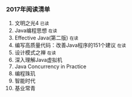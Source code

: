 ### 2017年阅读清单

1. 文明之光4 `已读`
2. Java编程思想 `在读`
3. Effective Java(第二版) `在读`
4. 编写高质量代码：改善Java程序的151个建议 `在读`
5. 设计模式之禅 `在读`
6. 深入理解Java虚拟机
6. Java Concurrency in Practice 
8. 编程珠玑
9. 智能时代
10. 基业常青



